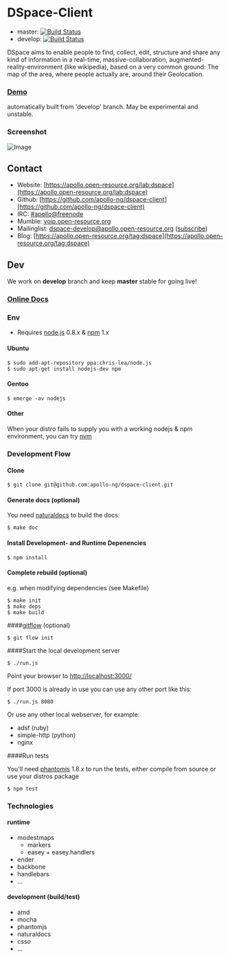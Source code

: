 # DSpace-Client

* master: [![Build Status](https://travis-ci.org/apollo-ng/dspace-client.png?branch=master)](https://travis-ci.org/apollo-ng/dspace-client)
* develop: [![Build Status](https://travis-ci.org/apollo-ng/dspace-client.png?branch=develop)](https://travis-ci.org/apollo-ng/dspace-client)

DSpace aims to enable people to find, collect, edit, structure and share any kind of information
in a real-time, massive-collaboration, augmented-reality-environment (like wikipedia),
based on a very common ground: The map of the area, where people actually are, around their Geolocation.

### [Demo](http://dspace-develop.open-resource.org/)
automatically built from 'develop' branch. May be experimental and unstable.

### Screenshot

![Image](https://apollo.open-resource.org/_media/lab:screenshot-dspace-develop.jpg)

## Contact

* Website: [https://apollo.open-resource.org/lab:dspace](https://apollo.open-resource.org/lab:dspace)
* Github: [https://github.com/apollo-ng/dspace-client](https://github.com/apollo-ng/dspace-client)
* IRC: [#apollo@freenode](http://webchat.freenode.net?channels=apollo)
* Mumble: [voip.open-resource.org](mumble://voip.open-resource.org)
* Mailinglist: [dspace-develop@apollo.open-resource.org](mailto://dspace-develop@apollo.open-resource.org) ([subscribe](mailto://dspace-develop-subscribe@apollo.open-resource.org))
* Blog: [https://apollo.open-resource.org/tag:dspace](https://apollo.open-resource.org/tag:dspace)

## Dev

We work on **develop** branch and keep **master** stable for going live!

### [Online Docs](http://dspace-develop.open-resource.org/doc/)

### Env

* Requires [node.js](http://nodejs.org/) 0.8.x & [npm](https://npmjs.org/) 1.x

#### Ubuntu

    $ sudo add-apt-repository ppa:chris-lea/node.js
    $ sudo apt-get install nodejs-dev npm

#### Gentoo

    $ emerge -av nodejs

#### Other

When your distro fails to supply you with a working nodejs & npm
environment, you can try [nvm](https://github.com/creationix/nvm)

### Development Flow

#### Clone

    $ git clone git@github.com:apollo-ng/dspace-client.git

#### Generate docs (optional)

You need [naturaldocs](http://naturaldocs.org/) to build the docs:

    $ make doc

#### Install Development- and Runtime Depenencies

    $ npm install

#### Complete rebuild (optional)
e.g. when modifying dependencies
(see Makefile)

    $ make init
    $ make deps
    $ make build
    

####[gitflow](https://github.com/nvie/gitflow) (optional)

    $ git flow init

####Start the local development server

    $ ./run.js

Point your browser to [http://localhost:3000/](http://localhost:3000/)

If port 3000 is already in use you can use any other port like this:

    $ ./run.js 8080

Or use any other local webserver, for example:

* adsf (ruby)
* simple-http (python)
* nginx

####Run tests

You'll need [phantomjs](http://phantomjs.org/) 1.8.x to run the tests, either compile from source or use your distros package

    $ npm test

### Technologies

#### runtime
* modestmaps
  * markers
  * easey + easey.handlers
* ender
* backbone
* handlebars
* ...

#### development (build/test)
* amd
* mocha
* phantomjs
* naturaldocs
* csso
* ...
